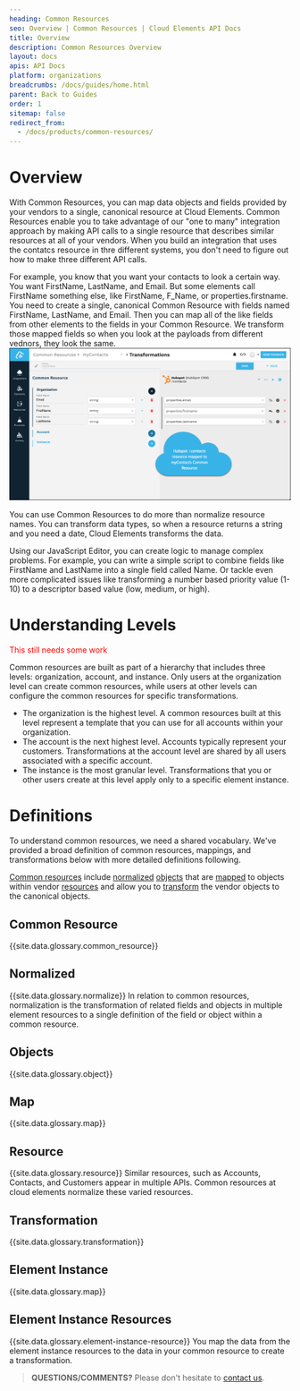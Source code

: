 ```yaml
---
heading: Common Resources
seo: Overview | Common Resources | Cloud Elements API Docs
title: Overview
description: Common Resources Overview
layout: docs
apis: API Docs
platform: organizations
breadcrumbs: /docs/guides/home.html
parent: Back to Guides
order: 1
sitemap: false
redirect_from:
  - /docs/products/common-resources/
---
```


# Overview

With Common Resources, you can map data objects and fields provided by your vendors to a single, canonical resource at Cloud Elements. Common Resources enable you to take advantage of our "one to many" integration approach by making API calls to a single resource that describes similar resources at all of your vendors. When you build an integration that uses the contatcs resource in thre different systems, you don't need to figure out how to make three different API calls.

For example, you know that you want your contacts to look a certain way. You want FirstName, LastName, and Email. But some elements call FirstName something else, like FirstName, F_Name, or properties.firstname. You need to create a single, canonical Common Resource with fields named FirstName, LastName, and Email. Then you can map all of the like fields from other elements to the fields in your Common Resource. We transform those mapped fields so when you look at the payloads from different vednors, they look the same.
![Transformations Page](img/Example_MyContacts.png)

You can use Common Resources to do more than normalize resource names. You can transform data types, so when a resource returns a string and you need a date, Cloud Elements transforms the data.

Using our JavaScript Editor, you can create logic to manage complex problems. For example, you can write a simple script to combine fields like FirstName and LastName into a single field called Name. Or tackle even more complicated issues like transforming a number based priority value (1-10) to a descriptor based value (low, medium, or high).

# Understanding Levels

<span style="color:red"> This still needs some work </span>

Common resources are built as part of a hierarchy that includes three levels: organization, account, and instance. Only users at the organization level can create common resources, while users at other levels can configure the common resources for specific transformations.

* The organization is the highest level. A common resources built at this level represent a template that you can use for all accounts within your organization.
* The account is the next highest level. Accounts typically represent your customers. Transformations at the account level are shared by all users associated with a specific account.
* The instance is the most granular level. Transformations that you or other users create at this level apply only to a specific element instance.

# Definitions

To understand common resources, we need a shared vocabulary. We've provided a broad definition of common resources, mappings, and transformations below with more detailed definitions following.

[Common resources](#common-resources) include [normalized](#normalized) [objects](#objects) that are [mapped](#map) to objects within vendor [resources](#resource) and allow you to [transform](#transformation) the vendor objects to the canonical objects.

## Common Resource

{{site.data.glossary.common_resource}}

## Normalized

{{site.data.glossary.normalize}}  In relation to common resources, normalization is the transformation of related fields and objects in multiple element resources to a single definition of the field or object within a common resource.

## Objects

{{site.data.glossary.object}}

## Map

{{site.data.glossary.map}}

## Resource

{{site.data.glossary.resource}}  Similar resources, such as Accounts, Contacts, and Customers appear in multiple APIs. Common resources at cloud elements normalize these varied resources.

## Transformation

{{site.data.glossary.transformation}}

## Element Instance

{{site.data.glossary.map}}


## Element Instance Resources

{{site.data.glossary.element-instance-resource}}
You map the data from the element instance resources to the data in your common resource to create a transformation.

> **QUESTIONS/COMMENTS?** Please don't hesitate to [contact us](mailto:support@cloud-elements.com).
